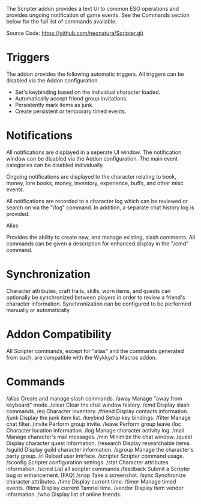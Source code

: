 
The Scripter addon provides a text UI to common ESO operations and provides ongoing notification of game events. See the Commands section below for the full list of commands available.

Source Code: https://github.com/neonatura/Scripter.git

Triggers
========

The addon provides the following automatic triggers. All triggers can be disabled via the Addon configuration.

- Set's keybinding based on the individual character loaded.
- Automatically accept friend group invitations.
- Persistently mark items as junk.
- Create persistent or temporary timed events.

Notifications
=============

All notifications are displayed in a seperate UI window. The notification window can be disabled via the Addon configuration. The main event categories can be disabled individually.

Ongoing notifications are displayed to the character relating to book, money, lore books, money, inventory, experience, buffs, and other misc events.

All notifications are recorded to a character log which can be reviewed or search on via the "/log" command. In addition, a separate chat history log is provided.

Alias

Provides the ability to create new, and manage existing, slash comments. All commands can be given a description for enhanced display in the "/cmd" command.

Synchronization
===============

Character attributes, craft traits, skills, worn items, and quests can optionally be synchronized between players in order to review a friend's character information. Synchronization can be configured to be performed manually or automatically.

Addon Compatibility
===================

All Scripter commands, except for "alias" and the commands generated from such, are compatible with the Wykkyd's Macros addon.

Commands
========

/alias Create and manage slash commands.
/away Manage "away from keyboard" mode.
/clear Clear the chat window history.
/cmd Display slash commands.
/eq Character inventory.
/friend Display contacts information.
/junk Display the junk item list.
/keybind Setup key bindings.
/filter Manage chat filter.
/invite Perform group invite.
/leave Perform group leave
/loc Character location information.
/log Manage character activity log.
/mail Manage character's mail messages.
/min Minimize the chat window.
/quest Display character quest information.
/research Display researchable items.
/sguild Display guild character information.
/sgroup Manage the character's party group.
/rl Reload user intrface.
/scripter Scripter command usage.
/sconfig Scripter configuration settings.
/stat Character attributes information.
/scmd List all scripter commands
/feedback Submit a Scripter bug or enhancement. [FAQ]
/snap Take a screenshot.
/sync Synchronize character attributes.
/time Display current time.
/timer Manage timed events.
/ttime Display current Tamriel time.
/vendor Display item vendor information.
/who Display list of online friends.
